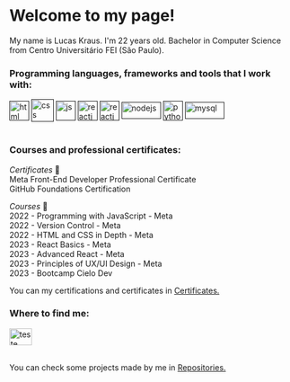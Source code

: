 <h1 align="left">Welcome to my page!</h1>

My name is Lucas Kraus. I'm 22 years old. Bachelor in Computer Science from Centro Universitário FEI (São Paulo).<br>

<h3 align="left">Programming languages, frameworks and tools that I work with:</h3>

<a href="" target="blank">
<img align="center" src="https://www.vectorlogo.zone/logos/w3_html5/w3_html5-icon.svg" alt="html" height="35" width="35" /></a> <a href="" target="blank">
<img align="center" src="https://www.vectorlogo.zone/logos/w3_css/w3_css-official.svg" alt="css" height="40" width="40" /></a> <a href="" target="blank">
<img align="center" src="https://www.vectorlogo.zone/logos/javascript/javascript-vertical.svg" alt="js" height="35" width="35" /></a> <a href="" target="blank">
<img align="center" src="https://www.vectorlogo.zone/logos/reactjs/reactjs-icon.svg" alt="reactjs" height="35" width="35" /></a> <a href="" target="blank">
<img align="center" src="https://www.vectorlogo.zone/logos/vuejs/vuejs-icon.svg" alt="reactjs" height="35" width="35" /></a> <a href="" target="blank">
<img align="center" src="https://www.vectorlogo.zone/logos/nodejs/nodejs-horizontal.svg" alt="nodejs" height="30" width="70" /></a> <a href="" target="blank">
<img align="center" src="https://www.vectorlogo.zone/logos/python/python-icon.svg" alt="python" height="35" width="35" /></a> <a href="" target="blank">
<img align="center" src="https://www.vectorlogo.zone/logos/mysql/mysql-ar21.svg" alt="mysql" height="30" width="70" /></a>
<br>
<br>

<h3 align="left">Courses and professional certificates:</h3>

*Certificates* 🥇
<br>
Meta Front-End Developer Professional Certificate <br>
GitHub Foundations Certification
































































*Courses* 📖
<br>
2022 - Programming with JavaScript - Meta
<br>
2022 - Version Control - Meta
<br>
2022 - HTML and CSS in Depth - Meta
<br>
2023 - React Basics - Meta
<br>
2023 - Advanced React - Meta
<br>
2023 - Principles of UX/UI Design - Meta
<br>
2023 - Bootcamp Cielo Dev
<br>

You can my certifications and certificates in <a href="https://github.com/lucaskraus/certificates">Certificates.</a>
<br>

<h3 align="left">Where to find me:</h3>

<a href="https://www.linkedin.com/in/lucas-kraus-monteiro-alves-00200b252/" target="blank"><img align="center" src="https://www.vectorlogo.zone/logos/linkedin/linkedin-icon.svg" alt="teste" height="30" width="40" /></a>
<br> 
<br>

You can check some projects made by me in <a href="https://github.com/lucaskraus?tab=repositories">Repositories.</a>
